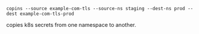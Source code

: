```shell
copins --source example-com-tls --source-ns staging --dest-ns prod --dest example-com-tls-prod
```

copies k8s secrets from one namespace to another.


